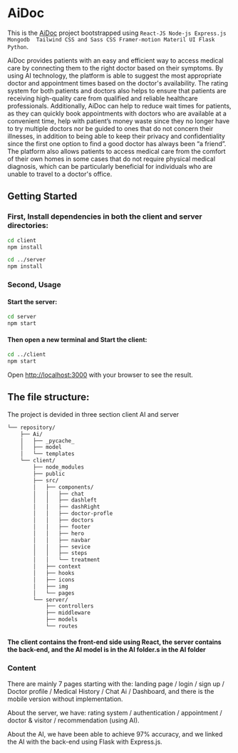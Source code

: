 # AiDoc

This is the [AiDoc](https://github.com/MehidGN/IWD23-hackathon)  project bootstrapped using `React-JS Node-js Express.js Mongodb  Tailwind CSS and Sass CSS Framer-motion Materil UI Flask Python`.


AiDoc provides patients with an easy and efficient way to access medical care by connecting them to the right doctor based on their symptoms. By using AI technology, the platform is able to suggest the most appropriate doctor and appointment times based on the doctor's availability. The rating system for both patients and doctors also helps to ensure that patients are receiving high-quality care from qualified and reliable healthcare professionals.
Additionally, AiDoc can help to reduce wait times for patients, as they can quickly book appointments with doctors who are available at a convenient time, help with patient’s money waste since they no longer have to try multiple doctors nor be guided to ones that do not concern their illnesses, in addition to being able to keep their privacy and confidentiality since the first one option to find a good doctor has always been “a friend”. 
The platform also allows patients to access medical care from the comfort of their own homes in some cases that do not require physical medical diagnosis, which can be particularly beneficial for individuals who are unable to travel to a doctor's office.
## Getting Started

### First, Install dependencies in both the client and server directories:

```bash
cd client
npm install
```

```bash
cd ../server
npm install
```

### Second, Usage

#### Start the server:

```bash
cd server
npm start
```
#### Then open a new terminal and Start the client:
```bash
cd ../client
npm start
```

Open [http://localhost:3000](http://localhost:3000) with your browser to see the result.

## The file structure:

The project is devided in three section client AI and server

```bash
└── repository/
    ├── Ai/
    │   ├── _pycache_
    │   ├── model
    │   └── templates
    └── client/
        ├── node_modules
        ├── public
        ├── src/
        │   ├── components/
        │   │   ├── chat
        │   │   ├── dashleft
        │   │   ├── dashRight
        │   │   ├── doctor-profle
        │   │   ├── doctors
        │   │   ├── footer
        │   │   ├── hero
        │   │   ├── navbar
        │   │   ├── sevice
        │   │   ├── steps
        │   │   └── treatment
        │   ├── context
        │   ├── hooks
        │   ├── icons
        │   ├── img
        │   └── pages
        └── server/
            ├── controllers
            ├── middleware
            ├── models
            └── routes
```

#### The client contains the front-end side using React, the server contains the back-end, and the AI model is in the AI folder.s in the AI folder

### Content

There are mainly 7 pages starting with the: landing page / login / sign up / Doctor profile / Medical History / Chat Ai / Dashboard, and there is the mobile version without implementation.

About the server, we have: rating system / authentication / appointment / doctor & visitor / recommendation (using AI).

About the AI, we have been able to achieve 97% accuracy, and we linked the AI with the back-end using Flask with Express.js.